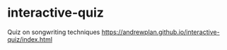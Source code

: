 # interactive-quiz
Quiz on songwriting techniques
https://andrewplan.github.io/interactive-quiz/index.html
